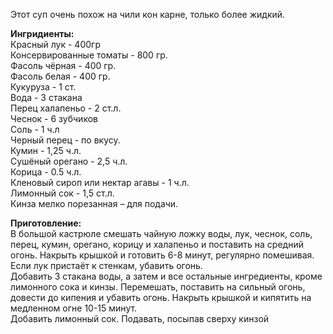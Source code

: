 Этот суп очень похож на чили кон карне, только более жидкий.

**Ингридиенты:**  
Красный лук - 400гр  
Консервированные томаты - 800 гр.  
Фасоль чёрная - 400 гр.  
Фасоль белая - 400 гр.  
Кукуруза - 1 ст.  
Вода - 3 стакана  
Перец халапеньо - 2 ст.л.  
Чеснок - 6 зубчиков  
Соль - 1 ч.л  
Черный перец - по вкусу.  
Кумин - 1,25 ч.л.  
Сушёный орегано - 2,5 ч.л.  
Корица - 0.5 ч.л.  
Кленовый сироп или нектар агавы - 1 ч.л.  
Лимонный сок - 1,5 ст.л.  
Кинза мелко порезанная – для подачи.

**Приготовление:**  
В большой кастрюле смешать чайную ложку воды, лук, чеснок, соль, перец, кумин, орегано, корицу и халапеньо и поставить на средний огонь. Накрыть крышкой и готовить 6-8 минут, регулярно помешивая. Если лук пристаёт к стенкам, убавить огонь.  
Добавить 3 стакана воды, а затем и все остальные ингредиенты, кроме лимонного сока и кинзы. Перемешать, поставить на сильный огонь, довести до кипения и убавить огонь. Накрыть крышкой и кипятить на медленном огне 10-15 минут.  
Добавить лимонный сок. Подавать, посыпав сверху кинзой